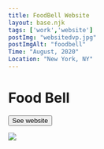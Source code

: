 ```yaml
---
title: FoodBell Website 
layout: base.njk
tags: ['work','website']
postImg: "websitedvp.jpg"
postImgAlt: "foodbell"
Time: "August, 2020"
Location: "New York, NY"
---
```

<main>
 <div class="container">
      <h1 class="p40">Food Bell</h1>
      <form>
        <button type="submit" formaction="https://replit.com/@minglinchen/Groceries-Store-1"target="_blank"class="button1">See website</button>  
      </form>
      <img src="/images/laptop.jpeg">
      
  </div>
</main>
